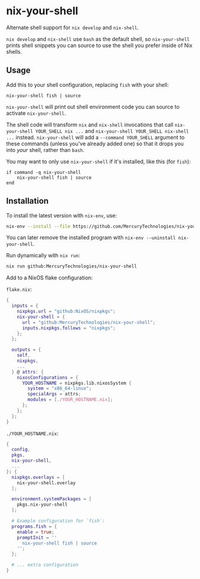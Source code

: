# nix-your-shell

Alternate shell support for `nix develop` and `nix-shell`.

`nix develop` and `nix-shell` use `bash` as the default shell, so
`nix-your-shell` prints shell snippets you can source to use the shell
you prefer inside of Nix shells.

## Usage

Add this to your shell configuration, replacing `fish` with your shell:

```fish
nix-your-shell fish | source
```

`nix-your-shell` will print out shell environment code you can source to
activate `nix-your-shell`.

The shell code will transform `nix` and `nix-shell` invocations that call
`nix-your-shell YOUR_SHELL nix ...` and `nix-your-shell YOUR_SHELL nix-shell ...` instead.
`nix-your-shell` will add a `--command YOUR_SHELL` argument to these commands
(unless you've already added one) so that it drops you into _your_ shell,
rather than `bash`.

You may want to only use `nix-your-shell` if it's installed, like this (for `fish`):

```fish
if command -q nix-your-shell
    nix-your-shell fish | source
end
```

## Installation

To install the latest version with `nix-env`, use:

```sh
nix-env --install --file https://github.com/MercuryTechnologies/nix-your-shell/archive/refs/heads/main.tar.gz
```

You can later remove the installed program with `nix-env --uninstall nix-your-shell`.

Run dynamically with `nix run`:

```sh
nix run github:MercuryTechnologies/nix-your-shell
```

Add to a NixOS flake configuration:

`flake.nix`:

```nix
{
  inputs = {
    nixpkgs.url = "github:NixOS/nixpkgs";
    nix-your-shell = {
      url = "github:MercuryTechnologies/nix-your-shell";
      inputs.nixpkgs.follows = "nixpkgs";
    };
  };

  outputs = {
    self,
    nixpkgs,
    ...
  } @ attrs: {
    nixosConfigurations = {
      YOUR_HOSTNAME = nixpkgs.lib.nixosSystem {
        system = "x86_64-linux";
        specialArgs = attrs;
        modules = [./YOUR_HOSTNAME.nix];
      };
    };
  };
}
```

`./YOUR_HOSTNAME.nix`:

```nix
{
  config,
  pkgs,
  nix-your-shell,
  ...
}: {
  nixpkgs.overlays = [
    nix-your-shell.overlay
  ];

  environment.systemPackages = [
    pkgs.nix-your-shell
  ];

  # Example configuration for `fish`:
  programs.fish = {
    enable = true;
    promptInit = ''
      nix-your-shell fish | source
    '';
  };

  # ... extra configuration
}
```
